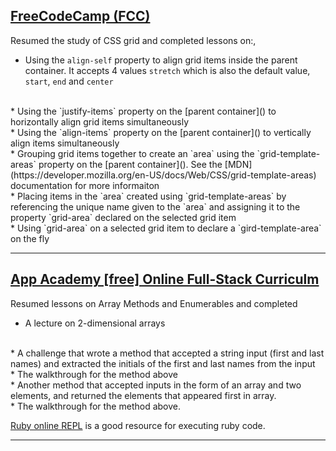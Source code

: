## [FreeCodeCamp (FCC)](https://freecodecamp.org/)
Resumed the study of CSS grid and completed lessons on:,
* Using the `align-self` property to align grid items inside the parent container. It accepts 4 values `stretch` which is also the default value, `start`,  `end` and `center`
<br>
* Using the `justify-items` property on the [parent container]() to horizontally align grid items simultaneously
<br>
* Using the `align-items` property on the [parent container]() to vertically align items simultaneously
<br>
* Grouping grid items together to create an `area` using the `grid-template-areas` property on the [parent container](). See the [MDN](https://developer.mozilla.org/en-US/docs/Web/CSS/grid-template-areas) documentation for more informaiton
<br>
* Placing items in the `area` created using `grid-template-areas` by referencing the unique name given to the `area` and assigning it to the property `grid-area` declared on the selected grid item
<br>
* Using `grid-area` on a selected grid item to declare a `gird-template-area` on the fly
<hr>

## [App Academy [free] Online Full-Stack Curriculm](https://open.appacademy.io)
Resumed lessons on Array Methods and Enumerables and completed
* A lecture on 2-dimensional arrays
<br>
* A challenge that wrote a method that accepted a string input (first and last names) and extracted the initials of the first and last names from the input 
<br>
* The walkthrough for the method above
<br>
* Another method that accepted inputs in the form of an array and two elements, and returned the elements that appeared first in array.
<br>
* The walkthrough for the method above.

[Ruby online REPL](https://repl.it) is a good resource for executing ruby code.
<hr>